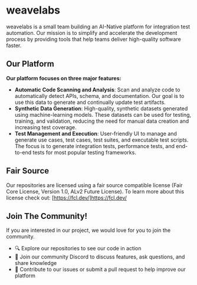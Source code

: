 # weavelabs 
weavelabs is a small team building an AI-Native platform for integration test automation. Our mission is to simplify and accelerate the development process by providing tools that help teams deliver high-quality software faster.

## Our Platform 
**Our platform focuses on three major features:**

- **Automatic Code Scanning and Analysis**: Scan and analyze code to automatically detect APIs, schema, and documentation. Our goal is to use this data to generate and continually update test artifacts.
- **Synthetic Data Generation**: High-quality, synthetic datasets generated using machine-learning models. These datasets can be used for testing, training, and validation, reducing the need for manual data creation and increasing test coverage.
- **Test Management and Execution**: User-friendly UI to manage and generate use cases, test cases, test suites, and executable test scripts. The focus is to generate integration tests, performance tests, and end-to-end tests for most popular testing frameworks. 

## Fair Source 
Our repositories are licensed using a fair source compatible license (Fair Core License, Version 1.0, ALv2 Future License). To learn more about this license check out: [https://fcl.dev/]https://fcl.dev/

## Join The Community!
If you are interested in our project, we would love for you to join the community.

- 🔍 Explore our repositories to see our code in action
- 💬 Join our community Discord to discuss features, ask questions, and share knowledge
- 👋 Contribute to our issues or submit a pull request to help improve our platform
